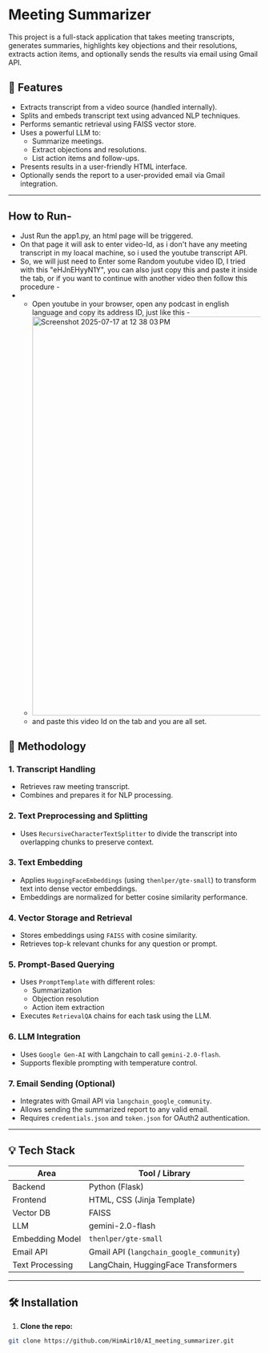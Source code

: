 # Meeting Summarizer

This project is a full-stack application that takes meeting transcripts, generates summaries, highlights key objections and their resolutions, extracts action items, and optionally sends the results via email using Gmail API.

## 🚀 Features

- Extracts transcript from a video source (handled internally).
- Splits and embeds transcript text using advanced NLP techniques.
- Performs semantic retrieval using FAISS vector store.
- Uses a powerful LLM to:
  - Summarize meetings.
  - Extract objections and resolutions.
  - List action items and follow-ups.
- Presents results in a user-friendly HTML interface.
- Optionally sends the report to a user-provided email via Gmail integration.

---

## How to Run- 
- Just Run the app1.py, an html page will be triggered.
- On that page it will ask to enter video-Id, as i don't have any meeting transcript in my loacal machine, so i used the youtube transcript API.
- So, we will just need to Enter some Random youtube video ID, I tried with this "eHJnEHyyN1Y", you can also just copy this and paste it inside the tab, or if you want to continue with another video then follow this procedure -
- - Open youtube in your browser, open any podcast in english language and copy its address ID, just like this -
  - <img width="986" height="797" alt="Screenshot 2025-07-17 at 12 38 03 PM" src="https://github.com/user-attachments/assets/df5862b4-62f1-4c63-a2cd-213fb106c567" />
  - and paste this video Id on the tab and you are all set. 


## 🧠 Methodology

### 1. **Transcript Handling**
- Retrieves raw meeting transcript.
- Combines and prepares it for NLP processing.

### 2. **Text Preprocessing and Splitting**
- Uses `RecursiveCharacterTextSplitter` to divide the transcript into overlapping chunks to preserve context.

### 3. **Text Embedding**
- Applies `HuggingFaceEmbeddings` (using `thenlper/gte-small`) to transform text into dense vector embeddings.
- Embeddings are normalized for better cosine similarity performance.

### 4. **Vector Storage and Retrieval**
- Stores embeddings using `FAISS` with cosine similarity.
- Retrieves top-k relevant chunks for any question or prompt.

### 5. **Prompt-Based Querying**
- Uses `PromptTemplate` with different roles:
  - Summarization
  - Objection resolution
  - Action item extraction
- Executes `RetrievalQA` chains for each task using the LLM.

### 6. **LLM Integration**
- Uses `Google Gen-AI` with Langchain to call `gemini-2.0-flash`.
- Supports flexible prompting with temperature control.

### 7. **Email Sending (Optional)**
- Integrates with Gmail API via `langchain_google_community`.
- Allows sending the summarized report to any valid email.
- Requires `credentials.json` and `token.json` for OAuth2 authentication.

---

## 💡 Tech Stack

| Area             | Tool / Library                         |
|------------------|----------------------------------------|
| Backend          | Python (Flask)                         |
| Frontend         | HTML, CSS (Jinja Template)             |
| Vector DB        | FAISS                                  |
| LLM              | gemini-2.0-flash            |
| Embedding Model  | `thenlper/gte-small`                   |
| Email API        | Gmail API (`langchain_google_community`) |
| Text Processing  | LangChain, HuggingFace Transformers    |

---

## 🛠️ Installation

1. **Clone the repo:**
```bash
git clone https://github.com/HimAir10/AI_meeting_summarizer.git


